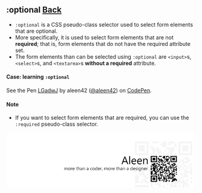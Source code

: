 ## :optional [**Back**](./../pseudoClass.md)

- `:optional` is a CSS pseudo-class selector used to select form elements that are optional.
- More specifically, it is used to select form elements that are not **required**; that is, form elements that do not have the required attribute set.
- The form elements than can be selected using `:optional` are `<input>`s, `<select>`s, and `<textarea>`s **without a required** attribute.

#### Case: learning `:optional`

<p data-height="266" data-theme-id="21735" data-slug-hash="LGadwJ" data-default-tab="result" data-user="aleen42" class='codepen'>See the Pen <a href='http://codepen.io/aleen42/pen/LGadwJ/'>LGadwJ</a> by aleen42 (<a href='http://codepen.io/aleen42'>@aleen42</a>) on <a href='http://codepen.io'>CodePen</a>.</p>
<script async src="//assets.codepen.io/assets/embed/ei.js"></script>

#### Note

- If you want to select form elements that are required, you can use the `:required` pseudo-class selector.

<a href="http://aleen42.github.io/" target="_blank" ><img src="./../../../pic/tail.gif"></a>